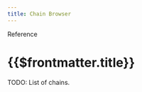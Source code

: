 ```yaml
---
title: Chain Browser
---
```


<TitleSpan>Reference</TitleSpan>

# {{$frontmatter.title}}

<VersionWarning/>

TODO: List of chains.

<chains-ChainList/>
